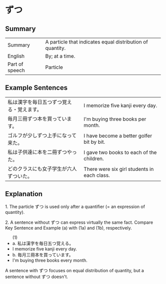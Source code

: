 # ずつ

## Summary

<table><tr>   <td>Summary</td>   <td>A particle that indicates equal distribution of quantity.</td></tr><tr>   <td>English</td>   <td>By; at a time.</td></tr><tr>   <td>Part of speech</td>   <td>Particle</td></tr></table>

## Example Sentences

<table><tr>   <td>私は漢字を毎日五つずつ覚える・覚えます。</td>   <td>I memorize five kanji every day.</td></tr><tr>   <td>毎月三冊ずつ本を買っています。</td>   <td>I'm buying three books per month.</td></tr><tr>   <td>ゴルフが少しずつ上手になって来た。</td>   <td>I have become a better golfer bit by bit.</td></tr><tr>   <td>私は子供達に本を二冊ずつやった。</td>   <td>I gave two books to each of the children.</td></tr><tr>   <td>どのクラスにも女子学生が六人ずついた。</td>   <td>There were six girl students in each class.</td></tr></table>

## Explanation

<p>1. The particle <span class="cloze">ずつ</span> is used only after a quantifier (= an expression of quantity).</p>  <p>2. A sentence without <span class="cloze">ずつ</span> can express virtually the same fact. Compare Key Sentence and Example (a) with (1a) and (1b), respectively.</p>  <ul>(1) <li>a. 私は漢字を毎日五つ覚える。</li> <li>I memorize five kanji every day.</li> <div class="divide"></div> <li>b. 毎月三冊本を買っています。</li> <li>I'm buying three books every month.</li> </ul>  <p>A sentence with <span class="cloze">ずつ</span> focuses on equal distribution of quantity, but a sentence without <span class="cloze">ずつ</span> doesn't.</p>

